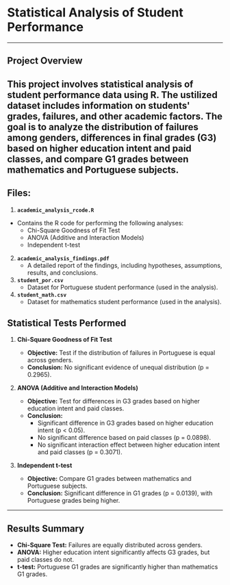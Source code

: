 # **Statistical Analysis of Student Performance**
---

## **Project Overview**
This project involves statistical analysis of student performance data using R. The ustilized dataset includes information on students' grades, failures, and other academic factors. The goal is to analyze the distribution of failures among genders, differences in final grades (G3) based on higher education intent and paid classes, and compare G1 grades between mathematics and Portuguese subjects.
---
## Files:
1.  **`academic_analysis_rcode.R`**
   - Contains the R code for performing the following analyses:
     - Chi-Square Goodness of Fit Test
     - ANOVA (Additive and Interaction Models)
     - Independent t-test
2. **`academic_analysis_findings.pdf`**
   - A detailed report of the findings, including hypotheses, assumptions, results, and conclusions.
3. **`student_por.csv`**
   - Dataset for Portuguese student performance (used in the analysis).
4. **`student_math.csv`**
   - Dataset for mathematics student performance (used in the analysis).
## **Statistical Tests Performed**
1. **Chi-Square Goodness of Fit Test**
   - **Objective:** Test if the distribution of failures in Portuguese is equal across genders.
   - **Conclusion:** No significant evidence of unequal distribution (p = 0.2965).

2. **ANOVA (Additive and Interaction Models)**
   - **Objective:** Test for differences in G3 grades based on higher education intent and paid classes.
   - **Conclusion:**
     - Significant difference in G3 grades based on higher education intent (p < 0.05).
     - No significant difference based on paid classes (p = 0.0898).
     - No significant interaction effect between higher education intent and paid classes (p = 0.3071).

3. **Independent t-test**
   - **Objective:** Compare G1 grades between mathematics and Portuguese subjects.
   - **Conclusion:** Significant difference in G1 grades (p = 0.0139), with Portuguese grades being higher.
---
## **Results Summary**
- **Chi-Square Test:** Failures are equally distributed across genders.
- **ANOVA:** Higher education intent significantly affects G3 grades, but paid classes do not.
- **t-test:** Portuguese G1 grades are significantly higher than mathematics G1 grades.

